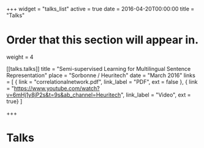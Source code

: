 +++
widget = "talks_list"
active = true
date = 2016-04-20T00:00:00
title = "Talks"

# Order that this section will appear in.
weight = 4

[[talks.talks]]
  title = "Semi-supervised Learning for Multilingual Sentence Representation"
  place = "Sorbonne / Heuritech"
  date = "March 2016"
  links = [
    { link = "correlationalnetwork.pdf", link_label = "PDF", ext = false },
    { link = "https://www.youtube.com/watch?v=6mHj1y8jP2s&t=9s&ab_channel=Heuritech", link_label = "Video", ext = true}
  ]

+++

# Talks
